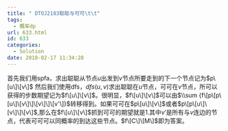 ```yaml
---
title: " DTOJ2183聪聪与可可\t\t"
tags:
  - 概率dp
url: 633.html
id: 633
categories:
  - Solution
date: 2018-02-17 11:34:28
---
```


首先我们用spfa，求出聪聪从节点$u$出发到$v$节点所要走到的下一个节点记为$p\[u\]\[v\]$ 然后我们使用dfs，$dfs(u,v)$求出聪聪在$u$节点，可可在$v$节点，所可以获得的步数期望记为$f\[u\]\[v\]$。很明显，$f\[u\]\[v\]$可以由$\\sum {f\[p\[p\[u\]\[v\]\]\[v\]\]\[v'\]}$转移得到。如果可可在$p\[u\]\[v\]$或者$p\[p\[u\]\[v\]\]\[v\]$,那么在$f\[u\]\[v\]$抓到可可的期望就是1.其中$v'$是所有与$v$连边的节点，代表可可可以同概率的到达这些节点。$f\[C\]\[M\]$即为答案。